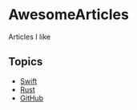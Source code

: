 # AwesomeArticles
Articles I like

## Topics

- [Swift](swift.md)
- [Rust](rust.md)
- [GitHub](github.md)
